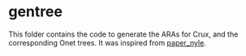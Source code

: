 # gentree

This folder contains the code to generate the ARAs for Crux, and the corresponding Onet trees. It was inspired from [paper_nyle](https://github.com/dedis/paper_nyle/).
